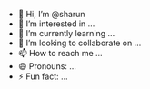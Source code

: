 - 👋 Hi, I’m @sharun
- 👀 I’m interested in ...
- 🌱 I’m currently learning ...
- 💞️ I’m looking to collaborate on ...
- 📫 How to reach me ...
- 😄 Pronouns: ...
- ⚡ Fun fact: ...

<!---
shrawam/shrawam is a ✨ special ✨ repository because its `README.md` (this file) appears on your GitHub profile.
You can click the Preview link to take a look at your changes.
--->
